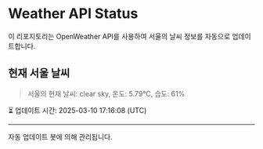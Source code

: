 
# Weather API Status

이 리포지토리는 OpenWeather API를 사용하여 서울의 날씨 정보를 자동으로 업데이트합니다.

## 현재 서울 날씨
> 서울의 현재 날씨: clear sky, 온도: 5.79°C, 습도: 61%

⏳ 업데이트 시간: 2025-03-10 17:16:08 (UTC)

---
자동 업데이트 봇에 의해 관리됩니다.
